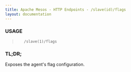 ```yaml
---
title: Apache Mesos - HTTP Endpoints - /slave(id)/flags
layout: documentation
---
```

<!--- This is an automatically generated file. DO NOT EDIT! --->

### USAGE ###
>        /slave(1)/flags

### TL;DR; ###
Exposes the agent's flag configuration.